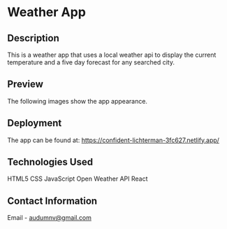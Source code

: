 # Weather App

## Description

This is a weather app that uses a local weather api to display the current temperature and a five day forecast for any searched city.

## Preview

The following images show the app appearance. 
## Deployment

The app can be found at:
https://confident-lichterman-3fc627.netlify.app/

## Technologies Used

HTML5
CSS
JavaScript
Open Weather API
React

## Contact Information

Email - audumnv@gmail.com

